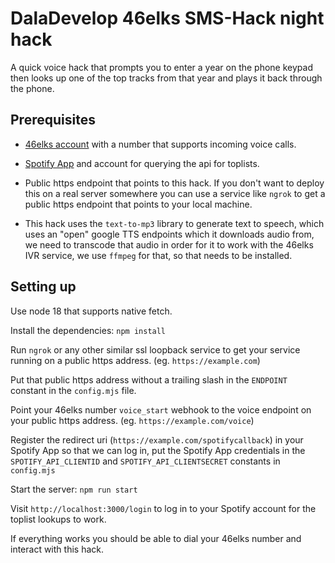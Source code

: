 # DalaDevelop 46elks SMS-Hack night hack

A quick voice hack that prompts you to enter a year on the phone keypad then looks up one of the top tracks from that year and plays it back through the phone.

## Prerequisites

- [46elks account](https://46elks.se/account) with a number that supports incoming voice calls.

- [Spotify App](https://developer.spotify.com/) and account for querying the api for toplists.

- Public https endpoint that points to this hack. If you don't want to deploy this on a real server somewhere you can use a service like `ngrok` to get a public https endpoint that points to your local machine.

- This hack uses the `text-to-mp3` library to generate text to speech, which uses an "open" google TTS endpoints which it downloads audio from, we need to transcode that audio in order for it to work with the 46elks IVR service, we use `ffmpeg` for that, so that needs to be installed.

## Setting up

Use node 18 that supports native fetch.

Install the dependencies: `npm install`

Run `ngrok` or any other similar ssl loopback service to get your service running on a public https address. (eg. `https://example.com`)

Put that public https address without a trailing slash in the `ENDPOINT` constant in the `config.mjs` file.

Point your 46elks number `voice_start` webhook to the voice endpoint on your public https address. (eg. `https://example.com/voice`)

Register the redirect uri (`https://example.com/spotifycallback`) in your Spotify App so that we can log in, put the Spotify App credentials in the `SPOTIFY_API_CLIENTID` and `SPOTIFY_API_CLIENTSECRET` constants in `config.mjs`

Start the server: `npm run start`

Visit `http://localhost:3000/login` to log in to your Spotify account for the toplist lookups to work.

If everything works you should be able to dial your 46elks number and interact with this hack.
